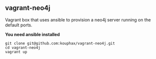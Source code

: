 ## vagrant-neo4j

Vagrant box that uses ansible to provision a neo4j server running on the default ports.

__You need ansible installed__

```
git clone git@github.com:kouphax/vagrant-neo4j.git
cd vagrant-neo4j
vagrant up
```
